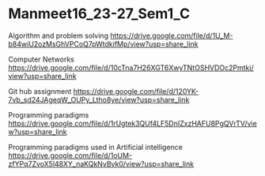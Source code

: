 # Manmeet16_23-27_Sem1_C
Algorithm and problem solving
https://drive.google.com/file/d/1U_M-b84wiU2ozMsGhVPCoQ7pWtdkifMp/view?usp=share_link

Computer Networks
https://drive.google.com/file/d/10cTna7H26XGT6XwyTNtOSHVDOc2Pmtki/view?usp=share_link

Git hub assignment
https://drive.google.com/file/d/120YK-7vb_sd24JAgeqW_OUPy_Ltho8ye/view?usp=share_link

Programming paradigms
https://drive.google.com/file/d/1rUgtek3QUf4LF5DnIZxzHAFU8PgQVrTV/view?usp=share_link

Programming paradigms used in Artificial intelligence
https://drive.google.com/file/d/1oUM-zfYPq7ZvoX5l48XY_naKQkNvBvk0/view?usp=share_link
